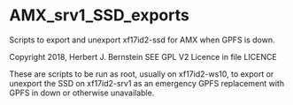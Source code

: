 # AMX_srv1_SSD_exports
Scripts to export and unexport xf17id2-ssd for AMX when GPFS is down.

Copyright 2018, Herbert J. Bernstein
SEE GPL V2 Licence in file LICENCE

These are scripts to be run as root, usually on xf17id2-ws10, to
export or unexport the SSD on xf17id2-srv1 as an emergency GPFS
replacement with GPFS in down or otherwise unavailable.
